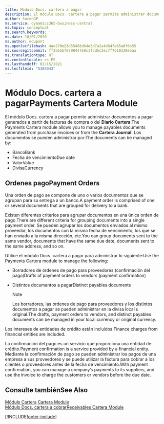 ```yaml
---
title: Módulo Docs. cartera a pagar
description: El módulo Docs. cartera a pagar permite administrar documentos a pagar generados a partir de facturas de compra o del Diario Cartera.
author: SorenGP
ms.service: dynamics365-business-central
ms.topic: conceptual
ms.search.keywords: ''
ms.date: 10/01/2020
ms.author: edupont
ms.openlocfilehash: 4ae570e23d55486d64e3d7a2a4d64fe65a8f0e55
ms.sourcegitcommit: ff2b55b7e790447e0c1fcd5c2ec7f7610338ebaa
ms.translationtype: HT
ms.contentlocale: es-ES
ms.lasthandoff: 02/15/2021
ms.locfileid: "5384043"
---
```

# <a name="payments-cartera-module"></a><span data-ttu-id="c0528-103">Módulo Docs. cartera a pagar</span><span class="sxs-lookup"><span data-stu-id="c0528-103">Payments Cartera Module</span></span>
<span data-ttu-id="c0528-104">El módulo Docs. cartera a pagar permite administrar documentos a pagar generados a partir de facturas de compra o del **Diario Cartera**.</span><span class="sxs-lookup"><span data-stu-id="c0528-104">The Payments Cartera module allows you to manage payables documents generated from purchase invoices or from the **Cartera Journal**.</span></span> <span data-ttu-id="c0528-105">Los documentos se pueden administrar por:</span><span class="sxs-lookup"><span data-stu-id="c0528-105">The documents can be managed by:</span></span>  

- <span data-ttu-id="c0528-106">Banco</span><span class="sxs-lookup"><span data-stu-id="c0528-106">Bank</span></span>  
- <span data-ttu-id="c0528-107">Fecha de vencimiento</span><span class="sxs-lookup"><span data-stu-id="c0528-107">Due date</span></span>  
- <span data-ttu-id="c0528-108">Valor</span><span class="sxs-lookup"><span data-stu-id="c0528-108">Value</span></span>  
- <span data-ttu-id="c0528-109">Divisa</span><span class="sxs-lookup"><span data-stu-id="c0528-109">Currency</span></span>  

## <a name="payment-orders"></a><span data-ttu-id="c0528-110">Ordenes pago</span><span class="sxs-lookup"><span data-stu-id="c0528-110">Payment Orders</span></span>  
<span data-ttu-id="c0528-111">Una orden de pago se compone de uno o varios documentos que se agrupan para su entrega a un banco.</span><span class="sxs-lookup"><span data-stu-id="c0528-111">A payment order is comprised of one or several documents that are grouped for delivery to a bank.</span></span>  

<span data-ttu-id="c0528-112">Existen diferentes criterios para agrupar documentos en una única orden de pago.</span><span class="sxs-lookup"><span data-stu-id="c0528-112">There are different criteria for grouping documents into a single payment order.</span></span> <span data-ttu-id="c0528-113">Se pueden agrupar los documentos enviados al mismo proveedor, los documentos con la misma fecha de vencimiento, los que se han enviado a la misma dirección, etc.</span><span class="sxs-lookup"><span data-stu-id="c0528-113">You can group documents sent to the same vendor, documents that have the same due date, documents sent to the same address, and so on.</span></span>  

<span data-ttu-id="c0528-114">Utilice el módulo Docs. cartera a pagar para administrar lo siguiente:</span><span class="sxs-lookup"><span data-stu-id="c0528-114">Use the Payments Cartera module to manage the following:</span></span>  

- <span data-ttu-id="c0528-115">Borradores de órdenes de pago para proveedores (confirmación del pago)</span><span class="sxs-lookup"><span data-stu-id="c0528-115">Drafts of payment orders to vendors (payment confirmation)</span></span>  
- <span data-ttu-id="c0528-116">Distintos documentos a pagar</span><span class="sxs-lookup"><span data-stu-id="c0528-116">Distinct payables documents</span></span>  

    > [!NOTE]  
    >  <span data-ttu-id="c0528-117">Los borradores, las órdenes de pago para proveedores y los distintos documentos a pagar se pueden administrar en la divisa local u original.</span><span class="sxs-lookup"><span data-stu-id="c0528-117">The drafts, payment orders to vendors, and distinct payables documents can be managed in your local currency or original currency.</span></span>  

<span data-ttu-id="c0528-118">Los intereses de entidades de crédito están incluidos.</span><span class="sxs-lookup"><span data-stu-id="c0528-118">Finance charges from financial entities are included.</span></span>  

<span data-ttu-id="c0528-119">La confirmación del pago es un servicio que proporciona una entidad de crédito.</span><span class="sxs-lookup"><span data-stu-id="c0528-119">Payment confirmation is a service provided by a financial entity.</span></span> <span data-ttu-id="c0528-120">Mediante la confirmación de pago se pueden administrar los pagos de una empresa a sus proveedores y se puede utilizar la factura para cobrar a los clientes o proveedores antes de la fecha de vencimiento.</span><span class="sxs-lookup"><span data-stu-id="c0528-120">With payment confirmation, you can manage a company’s payments to its suppliers, and use the invoice to charge the customers or vendors before the due date.</span></span>  

## <a name="see-also"></a><span data-ttu-id="c0528-121">Consulte también</span><span class="sxs-lookup"><span data-stu-id="c0528-121">See Also</span></span>  
 <span data-ttu-id="c0528-122">[Módulo Cartera](cartera-module.md) </span><span class="sxs-lookup"><span data-stu-id="c0528-122">[Cartera Module](cartera-module.md) </span></span>  
 [<span data-ttu-id="c0528-123">Módulo Docs. cartera a cobrar</span><span class="sxs-lookup"><span data-stu-id="c0528-123">Receivables Cartera Module</span></span>](receivables-cartera-module.md)


[!INCLUDE[footer-include](../../includes/footer-banner.md)]